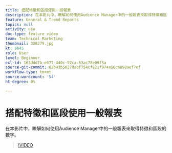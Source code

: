 ```yaml
---
title: 搭配特徵和區段使用一般報表
description: 在本影片中，瞭解如何使用Audience Manager中的一般報表來取得特徵和區段的數字。
feature: General & Trend Reports
topics: null
activity: use
doc-type: feature video
team: Technical Marketing
thumbnail: 328279.jpg
kt: 6645
role: User
level: Beginner
exl-id: 163ddd7b-e677-440c-92ca-53ac78e09f5a
source-git-commit: 62b43b5627dabf754cf821f974a56c60989ef7ef
workflow-type: tm+mt
source-wordcount: '54'
ht-degree: 0%

---
```


# 搭配特徵和區段使用一般報表

在本影片中，瞭解如何使用Audience Manager中的一般報表來取得特徵和區段的數字。

>[!VIDEO](https://video.tv.adobe.com/v/328279/?quality=12&learn=on)
